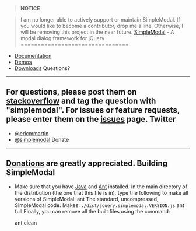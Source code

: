 > **NOTICE**

> I am no longer able to actively support or maintain SimpleModal. If you would like to become a contributor, drop me a line. Otherwise, I will be removing this project in the near future.
 [SimpleModal](http://simplemodal.com/) - A modal dialog framework for jQuery
================================
 * [Documentation](http://www.ericmmartin.com/projects/simplemodal/)
* [Demos](http://www.ericmmartin.com/projects/simplemodal-demos/)
* [Downloads](http://code.google.com/p/simplemodal/downloads/list)
 Questions?
--------
For questions, please post them on [stackoverflow](http://stackoverflow.com/) and tag the question with "simplemodal".
 For issues or feature requests, please enter them on the [issues](https://github.com/ericmmartin/simplemodal/issues) page.
 Twitter
-------
* [@ericmmartin](http://twitter.com/ericmmartin/)
* [@simplemodal](http://twitter.com/simplemodal/)
 Donate
------
[Donations](http://www.ericmmartin.com/donate/) are greatly appreciated.
 Building SimpleModal
--------------------
 * Make sure that you have [Java](http://java.sun.com/javase/downloads/index.jsp) and [Ant](http://ant.apache.org/bindownload.cgi) installed.
 In the main directory of the distribution (the one that this file is in), type the following to make all versions of SimpleModal:
     ant
 The standard, uncompressed, SimpleModal code.
Makes: `./dist/jquery.simplemodal.VERSION.js`
     ant full
 Finally, you can remove all the built files using the command:

    ant clean
